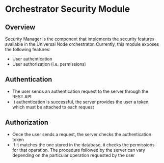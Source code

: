 # Orchestrator Security Module

## Overview

Security Manager is the component that implements the security features available in the Universal Node orchestrator. Currently, this module exposes the following features:
- User authentication
- User authorization (i.e. permissions)

## Authentication
- The user sends an authentication request to the server through the REST API
- It authentication is successful, the server provides the user a token, which must be attached to each request

## Authorization
- Once the user sends a request, the server checks the authentication token
- If it matches the one stored in the database, it checks the permissions for that operation. The procedure followed by the server can vary depending on the particular operation requested by the user
